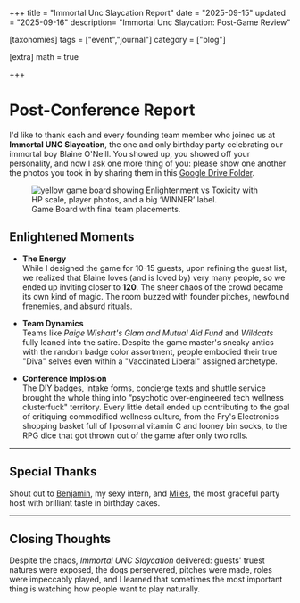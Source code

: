 +++
title = "Immortal Unc Slaycation Report"
date = "2025-09-15"
updated = "2025-09-16"
description= "Immortal Unc Slaycation: Post-Game Review"

[taxonomies]
tags = ["event","journal"]
category = ["blog"]

[extra]
math = true

+++
# Post-Conference Report

I'd like to thank each and every founding team member who joined us at **Immortal UNC Slaycation**, the one and only birthday party celebrating our immortal boy Blaine O'Neill. You showed up, you showed off your personality, and now I ask one more thing of you: please show one another the photos you took in by sharing them in this [Google Drive Folder](https://drive.google.com/drive/folders/1ucbN-oxoy87O2iccLcvGIR-GqS2xRgZk?usp=sharing).

<figure>
<img style="margin: 0px auto;" src="unc.png" alt="yellow game board showing Enlightenment vs Toxicity with HP scale, player photos, and a big ‘WINNER’ label.">
<figcaption>Game Board with final team placements.</figcaption>
</figure>

## Enlightened Moments

- **The Energy**  
  While I designed the game for 10-15 guests, upon refining the guest list, we realized that Blaine loves (and is loved by) very many people, so we ended up inviting closer to **120**. The sheer chaos of the crowd became its own kind of magic. The room buzzed with founder pitches, newfound frenemies, and absurd rituals.

- **Team Dynamics**  
  Teams like *Paige Wishart's Glam and Mutual Aid Fund* and *Wildcats* fully leaned into the satire. Despite the game master's sneaky antics with the random badge color assortment, people embodied their true "Diva" selves even within a "Vaccinated Liberal" assigned archetype.
  
- **Conference Implosion**  
  The DIY badges, intake forms, concierge texts and shuttle service brought the whole thing into “psychotic over-engineered tech wellness clusterfuck" territory. Every little detail ended up contributing to the goal of critiquing commodified wellness culture, from the Fry's Electronics shopping basket full of liposomal vitamin C and looney bin socks, to the RPG dice that got thrown out of the game after only two rolls. 

---

## Special Thanks

Shout out to [Benjamin](https://www.instagram.com/mocsabnimajneb/), my sexy intern, and [Miles](https://www.instagram.com/n0t_u/), the most graceful party host with brilliant taste in birthday cakes.

---

## Closing Thoughts

Despite the chaos, *Immortal UNC Slaycation* delivered: guests' truest natures were exposed, the dogs perservered, pitches were made, roles were impeccably played, and I learned that sometimes the most important thing is watching how people want to play naturally.